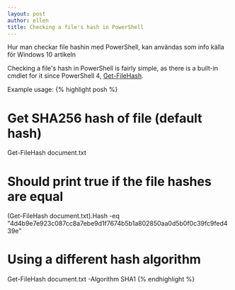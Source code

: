 ```yaml
---
layout: post
author: ellen
title: Checking a file's hash in PowerShell
---
```

Hur man checkar file hashin med PowerShell, kan användas som info källa för Windows 10 artikeln

Checking a file's hash in PowerShell is fairly simple, as there is a built-in cmdlet for it since PowerShell 4, [Get-FileHash](https://technet.microsoft.com/en-us/library/dn520872.aspx).

Example usage:
{% highlight posh %}
# Get SHA256 hash of file (default hash)
Get-FileHash document.txt

# Should print true if the file hashes are equal
(Get-FileHash document.txt).Hash -eq "4d4b9e7e923c087cc8a7ebe9d1f7674b5b1a802850aa0d5b0f0c39fc9fed439e"

# Using a different hash algorithm
Get-FileHash document.txt -Algorithm SHA1
{% endhighlight %}